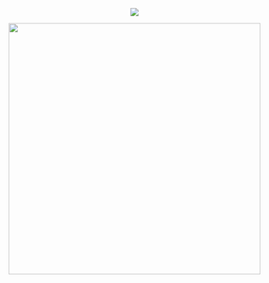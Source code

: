 <div id="header" align="center">
  
![](https://komarev.com/ghpvc/?username=EVILRUSSIAN&abbreviated=true&label=^__^&color=blueviolet&style=plastic&base=100)

<p align="center">

<p align="center">

<img src="https://files.catbox.moe/hlowmf.png" width="500">

</p>
